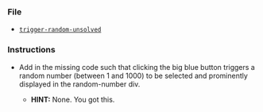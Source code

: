 ### File

* [`trigger-random-unsolved`](Unsolved/trigger-random-unsolved.html)

### Instructions

* Add in the missing code such that clicking the big blue button triggers a random number (between 1 and 1000) to be selected and prominently displayed in the random-number div.

  * **HINT:** None. You got this.
